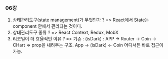 ### 06강

1. 상태관리도구(state management)가 무엇인가 ?
   => React에서 State는 component 안에서 관리되는 것이다.
2. 상태관리도구 종류 ?
   => React Context, Redux, MobX
3. 리코일이 더 효율적인 이유 ?
   => 기존 : (isDark) : APP -> Router -> Coin -> CHart => prop을 내려주는 구조.
   App -> (isDark) <- Coin 어디서든 바로 접근이 가능.
